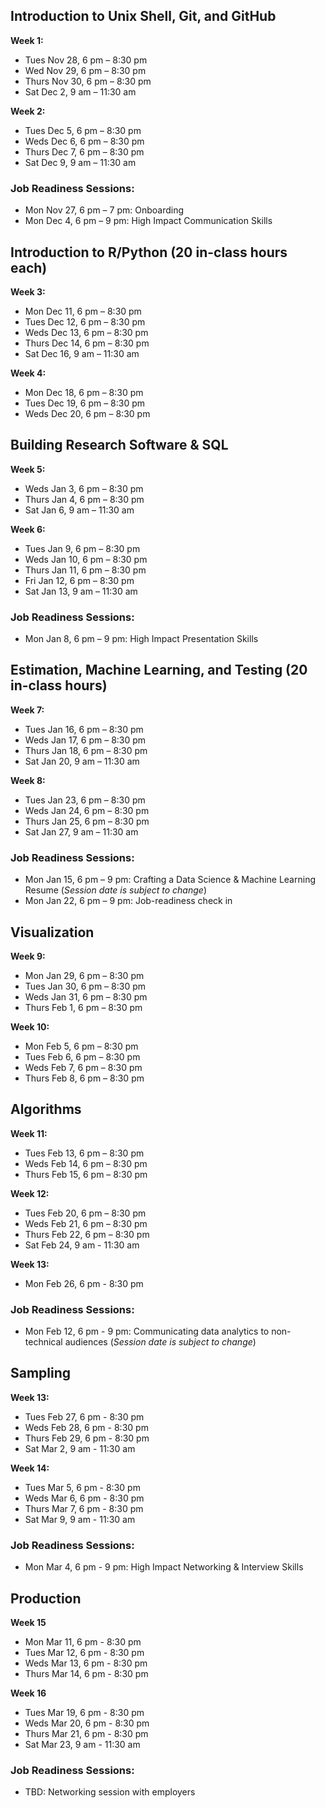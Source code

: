 ## Introduction to Unix Shell, Git, and GitHub

**Week 1:**

- Tues Nov 28, 6 pm – 8:30 pm
- Wed Nov 29, 6 pm – 8:30 pm
- Thurs Nov 30, 6 pm – 8:30 pm
- Sat Dec 2, 9 am – 11:30 am

**Week 2:**

- Tues Dec 5, 6 pm – 8:30 pm
- Weds Dec 6, 6 pm – 8:30 pm
- Thurs Dec 7, 6 pm – 8:30 pm
- Sat Dec 9, 9 am – 11:30 am 

### Job Readiness Sessions:
- Mon Nov 27, 6 pm – 7 pm: Onboarding
- Mon Dec 4, 6 pm – 9 pm: High Impact Communication Skills

## Introduction to R/Python (20 in-class hours each)

**Week 3:** 

- Mon Dec 11, 6 pm – 8:30 pm
- Tues Dec 12, 6 pm – 8:30 pm
- Weds Dec 13, 6 pm – 8:30 pm
- Thurs Dec 14, 6 pm – 8:30 pm
- Sat Dec 16, 9 am – 11:30 am

**Week 4:** 

- Mon Dec 18, 6 pm – 8:30 pm
- Tues Dec 19, 6 pm – 8:30 pm
- Weds Dec 20, 6 pm – 8:30 pm

## Building Research Software & SQL  

**Week 5:** 

- Weds Jan 3, 6 pm – 8:30 pm
- Thurs Jan 4, 6 pm – 8:30 pm
- Sat Jan 6, 9 am – 11:30 am

**Week 6:** 

- Tues Jan 9, 6 pm – 8:30 pm
- Weds Jan 10, 6 pm – 8:30 pm
- Thurs Jan 11, 6 pm – 8:30 pm
- Fri Jan 12, 6 pm – 8:30 pm
- Sat Jan 13, 9 am – 11:30 am

### Job Readiness Sessions:
- Mon Jan 8, 6 pm – 9 pm: High Impact Presentation Skills

## Estimation, Machine Learning, and Testing (20 in-class hours)

**Week 7:** 

- Tues Jan 16, 6 pm – 8:30 pm
- Weds Jan 17, 6 pm – 8:30 pm
- Thurs Jan 18, 6 pm – 8:30 pm
- Sat Jan 20, 9 am – 11:30 am

**Week 8:** 

- Tues Jan 23, 6 pm – 8:30 pm
- Weds Jan 24, 6 pm – 8:30 pm
- Thurs Jan 25, 6 pm – 8:30 pm
- Sat Jan 27, 9 am – 11:30 am

### Job Readiness Sessions:
- Mon Jan 15, 6 pm – 9 pm: Crafting a Data Science & Machine Learning Resume (*Session date is subject to change*)
- Mon Jan 22, 6 pm – 9 pm: Job-readiness check in 

## Visualization 

**Week 9:** 

- Mon Jan 29, 6 pm – 8:30 pm
- Tues Jan 30, 6 pm – 8:30 pm
- Weds Jan 31, 6 pm – 8:30 pm
- Thurs Feb 1, 6 pm – 8:30 pm

**Week 10:** 

- Mon Feb 5, 6 pm – 8:30 pm
- Tues Feb 6, 6 pm – 8:30 pm
- Weds Feb 7, 6 pm – 8:30 pm
- Thurs Feb 8, 6 pm – 8:30 pm

## Algorithms 

**Week 11:** 

- Tues Feb 13, 6 pm – 8:30 pm
- Weds Feb 14, 6 pm – 8:30 pm
- Thurs Feb 15, 6 pm – 8:30 pm

**Week 12:** 

- Tues Feb 20, 6 pm – 8:30 pm
- Weds Feb 21, 6 pm – 8:30 pm
- Thurs Feb 22, 6 pm – 8:30 pm
- Sat Feb 24, 9 am - 11:30 am

**Week 13:**

- Mon Feb 26, 6 pm - 8:30 pm

### Job Readiness Sessions:
- Mon Feb 12, 6 pm - 9 pm: Communicating data analytics to non-technical audiences
(*Session date is subject to change*)

## Sampling

**Week 13:**

- Tues Feb 27, 6 pm - 8:30 pm
- Weds Feb 28, 6 pm - 8:30 pm
- Thurs Feb 29, 6 pm - 8:30 pm
- Sat Mar 2, 9 am - 11:30 am

**Week 14:**

- Tues Mar 5, 6 pm - 8:30 pm
- Weds Mar 6, 6 pm - 8:30 pm
- Thurs Mar 7, 6 pm - 8:30 pm
- Sat Mar 9, 9 am - 11:30 am

### Job Readiness Sessions:
- Mon Mar 4, 6 pm - 9 pm: High Impact Networking & Interview Skills

## Production

**Week 15**

- Mon Mar 11, 6 pm - 8:30 pm
- Tues Mar 12, 6 pm - 8:30 pm
- Weds Mar 13, 6 pm - 8:30 pm
- Thurs Mar 14, 6 pm - 8:30 pm

**Week 16**

- Tues Mar 19, 6 pm - 8:30 pm
- Weds Mar 20, 6 pm - 8:30 pm
- Thurs Mar 21, 6 pm - 8:30 pm
- Sat Mar 23, 9 am - 11:30 am

### Job Readiness Sessions:
- TBD: Networking session with employers


